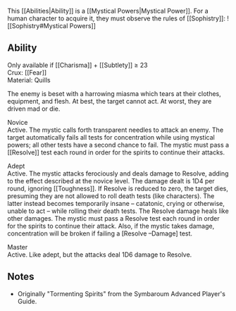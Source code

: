 This [[Abilities|Ability]] is a [[Mystical Powers|Mystical Power]]. For a human character to acquire it, they must observe the rules of [[Sophistry]]:
![[Sophistry#Mystical Powers]]
## Ability
Only available if [[Charisma]] + [[Subtlety]] ≥ 23<br>Crux: [[Fear]]<br>Material: Quills

The enemy is beset with a harrowing miasma which tears at their clothes, equipment, and flesh. At best, the target cannot act. At worst, they are driven mad or die.

Novice<br>Active. The mystic calls forth transparent needles to attack an enemy. The target automatically fails all tests for concentration while using mystical powers; all other tests have a second chance to fail. The mystic must pass a [[Resolve]] test each round in order for the spirits to continue their attacks.

Adept<br>Active. The mystic attacks ferociously and deals damage to Resolve, adding to the effect described at the novice level. The damage dealt is 1D4 per round, ignoring [[Toughness]]. If Resolve is reduced to zero, the target dies, presuming they are not allowed to roll death tests (like characters). The latter instead becomes temporarily insane – catatonic, crying or otherwise, unable to act – while rolling their death tests. The Resolve damage heals like other damages. The mystic must pass a Resolve test each round in order for the spirits to continue their attack. Also, if the mystic takes damage, concentration will be broken if failing a \[Resolve –Damage\] test.

Master<br>Active. Like adept, but the attacks deal 1D6 damage to Resolve.
## Notes
* Originally "Tormenting Spirits" from the Symbaroum Advanced Player's Guide.